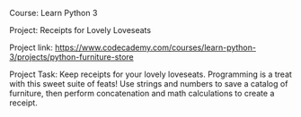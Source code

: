 Course: Learn Python 3

Project: Receipts for Lovely Loveseats

Project link: https://www.codecademy.com/courses/learn-python-3/projects/python-furniture-store

Project Task: Keep receipts for your lovely loveseats. Programming is a treat with this sweet suite of feats! Use strings and numbers to save a catalog of furniture, then perform concatenation and math calculations to create a receipt.
